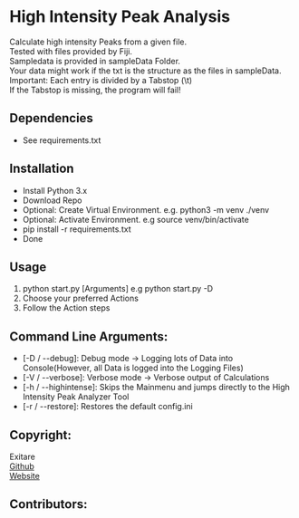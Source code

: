 # High Intensity Peak Analysis


Calculate high intensity Peaks from a given file.  
Tested with files provided by Fiji.  
Sampledata is provided in sampleData Folder.  
Your data might work if the txt is the structure as the files in sampleData.  
Important: Each entry is divided by a Tabstop (\t)  
If the Tabstop is missing, the program will fail!


## Dependencies

- See requirements.txt


## Installation
- Install Python 3.x
- Download Repo
- Optional: Create Virtual Environment. e.g. python3 -m venv ./venv
- Optional: Activate Environment. e.g source venv/bin/activate
- pip install -r requirements.txt
- Done



## Usage

1. python start.py [Arguments] e.g python start.py -D 
2. Choose your preferred Actions
3. Follow the Action steps



## Command Line Arguments:

- [-D / --debug]: Debug mode -> Logging lots of Data into Console(However, all Data is logged into the Logging Files)
- [-V / --verbose]: Verbose mode -> Verbose output of Calculations  
- [-h / --highintense]: Skips the Mainmenu and jumps directly to the High Intensity Peak Analyzer Tool
- [-r / --restore]: Restores the default config.ini




## Copyright:
  Exitare  
  [Github](https://github.com/Exitare)  
  [Website](https://exitare.de)
  
  
## Contributors:
    